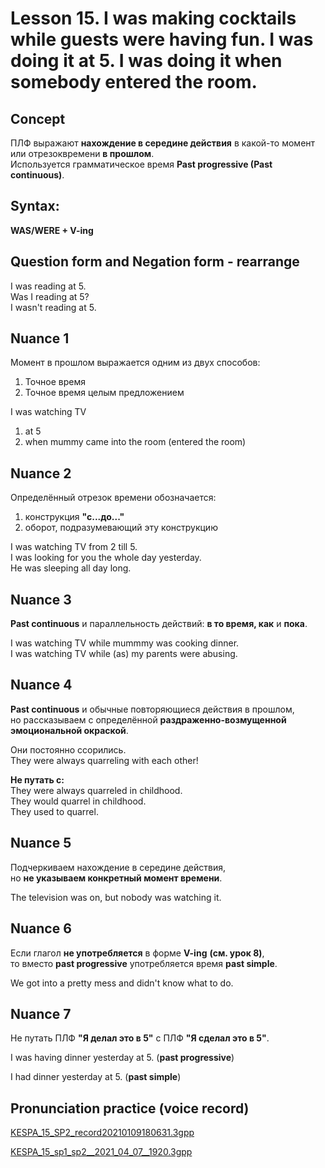 # Lesson 15. I was making cocktails while guests were having fun. I was doing it at 5. I was doing it when somebody entered the room.


## Concept

ПЛФ выражают __нахождение в середине действия__ в какой-то момент или отрезоквремени **в прошлом**.  
Используется грамматическое время **Past progressive (Past continuous)**.  


## Syntax:

**WAS/WERE + V-ing**  


## Question form and Negation form - rearrange

I was reading at 5.  
Was I reading at 5?  
I wasn't reading at 5.  


## Nuance 1

Момент в прошлом выражается одним из двух способов:

1. Точное время
2. Точное время целым предложением

I was watching TV  

1. at 5
2. when mummy came into the room (entered the room)


## Nuance 2

Определённый отрезок времени обозначается:

1. конструкция **"с...до..."**
2. оборот, подразумевающий эту конструкцию

I was watching TV from 2 till 5.  
I was looking for you the whole day yesterday.  
He was sleeping all day long.  


## Nuance 3

**Past continuous** и параллельность действий: **в то время, как** и **пока**.  

I was watching TV while mummmy was cooking dinner.  
I was watching TV while (as) my parents were abusing.  


## Nuance 4

**Past continuous** и обычные повторяющиеся действия в прошлом,  
но рассказываем с определённой **раздраженно-возмущенной эмоциональной окраской**.  

Они постоянно ссорились.  
They were always quarreling with each other!  

**Не путать с:**  
They were always quarreled in childhood.  
They would quarrel in childhood.  
They used to quarrel.  


## Nuance 5

Подчеркиваем нахождение в середине действия,  
но **не указываем конкретный момент времени**.  

The television was on, but nobody was watching it.  


## Nuance 6

Если глагол **не употребляется** в форме **V-ing** **(см. урок 8)**,  
то вместо **past progressive** употребляется время **past simple**.  

We got into a pretty mess and didn't know what to do.  


## Nuance 7

Не путать ПЛФ **"Я делал это в 5"** с ПЛФ **"Я сделал это в 5"**.  

I was having dinner yesterday at 5.  (**past progressive**)  

I had dinner yesterday at 5.  (**past simple**)  


## Pronunciation practice (voice record)

[KESPA_15_SP2_record20210109180631.3gpp](https://mega.nz/file/Qw9UlQoB#TVBA5uHOIlg0tGzLVdgg37j80UWkLOQIqZFe0o3RbgQ)

[KESPA_15_sp1_sp2__2021_04_07__1920.3gpp](https://mega.nz/file/Y4MCgb7I#vONGrfUmFNkBA_gxZLwpl3DvuIIoNOw-ZlLO8eNBBzM)
